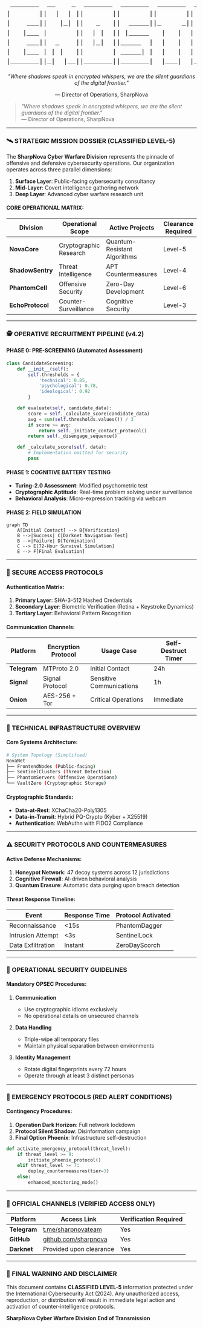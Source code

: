 <div align="center">
  
<pre style="font-family: 'Courier New', Courier, monospace; font-size: 18px; line-height: 1.4;">
 _______  __    _  _______  _______  _______  __   __  _______  __   __   _______  __    _  _______  _______ 
|       ||  |  | ||       ||       ||       ||  | |  ||       ||  | |  | |       ||  |  | ||       ||       |
|    ___||   |_| ||   _   ||  _____||_     _||  |_|  ||   _   ||  |_|  | |    ___||   |_| ||  _____||    ___|
|   |___ |       ||  | |  || |_____   |   |  |       ||  | |  ||       | |   |___ |       || |_____ |   |___ 
|    ___||  _    ||  |_|  ||_____  |  |   |  |       ||  |_|  ||       | |    ___||  _    ||_____  ||    ___|
|   |___ | | |   ||       | _____| |  |   |  |   _   ||       ||   _   | |   |___ | | |   | _____| ||   |___ 
|_______||_|  |__||_______||_______|  |___|  |__| |__||_______||__| |__| |_______||_|  |__||_______||_______|
</pre>

<p><em>"Where shadows speak in encrypted whispers, we are the silent guardians of the digital frontier."</em></p>
<p>— Director of Operations, SharpNova</p>

</div>

> _"Where shadows speak in encrypted whispers, we are the silent guardians of the digital frontier."_  
> — Director of Operations, SharpNova

---

### 🛰️ STRATEGIC MISSION DOSSIER (CLASSIFIED LEVEL-5)

The **SharpNova Cyber Warfare Division** represents the pinnacle of offensive and defensive cybersecurity operations. Our organization operates across three parallel dimensions:

1. **Surface Layer**: Public-facing cybersecurity consultancy  
2. **Mid-Layer**: Covert intelligence gathering network  
3. **Deep Layer**: Advanced cyber warfare research unit  

#### CORE OPERATIONAL MATRIX:

| Division         | Operational Scope            | Active Projects               | Clearance Required |
|------------------|-------------------------------|--------------------------------|---------------------|
| **NovaCore**     | Cryptographic Research        | Quantum-Resistant Algorithms   | Level-5             |
| **ShadowSentry** | Threat Intelligence           | APT Countermeasures            | Level-4             |
| **PhantomCell**  | Offensive Security            | Zero-Day Development           | Level-6             |
| **EchoProtocol** | Counter-Surveillance          | Cognitive Security             | Level-3             |

---

### 🕵️ OPERATIVE RECRUITMENT PIPELINE (v4.2)

#### PHASE 0: PRE-SCREENING (Automated Assessment)

```python
class CandidateScreening:
    def __init__(self):
        self.thresholds = {
            'technical': 0.85,
            'psychological': 0.78,
            'ideological': 0.92
        }

    def evaluate(self, candidate_data):
        score = self._calculate_score(candidate_data)
        avg = sum(self.thresholds.values()) / 3
        if score >= avg:
            return self._initiate_contact_protocol()
        return self._disengage_sequence()

    def _calculate_score(self, data):
        # Implementation omitted for security
        pass
````

#### PHASE 1: COGNITIVE BATTERY TESTING

* **Turing-2.0 Assessment**: Modified psychometric test
* **Cryptographic Aptitude**: Real-time problem solving under surveillance
* **Behavioral Analysis**: Micro-expression tracking via webcam

#### PHASE 2: FIELD SIMULATION

```mermaid
graph TD
    A[Initial Contact] --> B{Verification}
    B -->|Success| C[Darknet Navigation Test]
    B -->|Failure| D[Termination]
    C --> E[72-Hour Survival Simulation]
    E --> F[Final Evaluation]
```

---

### 🔐 SECURE ACCESS PROTOCOLS

#### Authentication Matrix:

1. **Primary Layer**: SHA-3-512 Hashed Credentials
2. **Secondary Layer**: Biometric Verification (Retina + Keystroke Dynamics)
3. **Tertiary Layer**: Behavioral Pattern Recognition

#### Communication Channels:

| Platform     | Encryption Protocol | Usage Case               | Self-Destruct Timer |
| ------------ | ------------------- | ------------------------ | ------------------- |
| **Telegram** | MTProto 2.0         | Initial Contact          | 24h                 |
| **Signal**   | Signal Protocol     | Sensitive Communications | 1h                  |
| **Onion**    | AES-256 + Tor       | Critical Operations      | Immediate           |

---

### 🧮 TECHNICAL INFRASTRUCTURE OVERVIEW

#### Core Systems Architecture:

```bash
# System Topology (Simplified)
NovaNet
├── FrontendNodes (Public-facing)
├── SentinelClusters (Threat Detection)
├── PhantomServers (Offensive Operations)
└── VaultZero (Cryptographic Storage)
```

#### Cryptographic Standards:

* **Data-at-Rest**: XChaCha20-Poly1305
* **Data-in-Transit**: Hybrid PQ-Crypto (Kyber + X25519)
* **Authentication**: WebAuthn with FIDO2 Compliance

---

### ⚠️ SECURITY PROTOCOLS AND COUNTERMEASURES

#### Active Defense Mechanisms:

1. **Honeypot Network**: 47 decoy systems across 12 jurisdictions
2. **Cognitive Firewall**: AI-driven behavioral analysis
3. **Quantum Erasure**: Automatic data purging upon breach detection

#### Threat Response Timeline:

| Event             | Response Time | Protocol Activated |
| ----------------- | ------------- | ------------------ |
| Reconnaissance    | <15s          | PhantomDagger      |
| Intrusion Attempt | <3s           | SentinelLock       |
| Data Exfiltration | Instant       | ZeroDayScorch      |

---

### 📡 OPERATIONAL SECURITY GUIDELINES

#### Mandatory OPSEC Procedures:

1. **Communication**

   * Use cryptographic idioms exclusively
   * No operational details on unsecured channels

2. **Data Handling**

   * Triple-wipe all temporary files
   * Maintain physical separation between environments

3. **Identity Management**

   * Rotate digital fingerprints every 72 hours
   * Operate through at least 3 distinct personas

---

### 🚨 EMERGENCY PROTOCOLS (RED ALERT CONDITIONS)

#### Contingency Procedures:

1. **Operation Dark Horizon**: Full network lockdown
2. **Protocol Silent Shadow**: Disinformation campaign
3. **Final Option Phoenix**: Infrastructure self-destruction

```python
def activate_emergency_protocol(threat_level):
    if threat_level >= 9:
        initiate_phoenix_protocol()
    elif threat_level >= 7:
        deploy_countermeasures(tier=3)
    else:
        enhanced_monitoring_mode()
```

---

### 🔗 OFFICIAL CHANNELS (VERIFIED ACCESS ONLY)

| Platform     | Access Link                                          | Verification Required |
| ------------ | ---------------------------------------------------- | --------------------- |
| **Telegram** | [t.me/sharpnovateam](https://t.me/sharpnovateam)     | Yes                   |
| **GitHub**   | [github.com/sharpnova](https://github.com/sharpnova) | Yes                   |
| **Darknet**  | Provided upon clearance                              | Yes                   |

---

### 🔮 FINAL WARNING AND DISCLAIMER

This document contains **CLASSIFIED LEVEL-5** information protected under the International Cybersecurity Act (2024). Any unauthorized access, reproduction, or distribution will result in immediate legal action and activation of counter-intelligence protocols.

**SharpNova Cyber Warfare Division**
**End of Transmission**